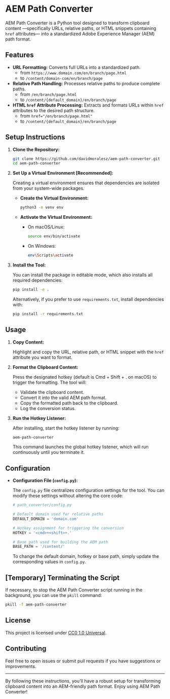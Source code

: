 # AEM Path Converter

AEM Path Converter is a Python tool designed to transform clipboard content —specifically URLs, relative paths, or HTML snippets containing `href` attributes— into a standardized Adobe Experience Manager (AEM) path format.

## Features

- **URL Formatting:** Converts full URLs into a standardized path.
   - from `https://www.domain.com/en/branch/page.html`
   - to `/content/domain-com/en/branch/page`
- **Relative Path Handling:** Processes relative paths to produce complete paths.
   - from `/en/branch/page.html`
   - to `/content/{default_domain}/en/branch/page`
- **HTML `href` Attribute Processing:** Extracts and formats URLs within `href` attributes to the desired path structure.
   - from `href="/en/branch/page.html"`
   - to `/content/{default_domain}/en/branch/page`

## Setup Instructions

1. **Clone the Repository:**

   ```bash
   git clone https://github.com/davidmoralesz/aem-path-converter.git
   cd aem-path-converter
   ```

2. **Set Up a Virtual Environment [Recommended]:**

   Creating a virtual environment ensures that dependencies are isolated from your system-wide packages.

   - **Create the Virtual Environment:**

     ```bash
     python3 -m venv env
     ```

   - **Activate the Virtual Environment:**

     - On macOS/Linux:

       ```bash
       source env/bin/activate
       ```

     - On Windows:

       ```bash
       env\Scripts\activate
       ```

3. **Install the Tool:**

   You can install the package in editable mode, which also installs all required dependencies:

   ```bash
   pip install -e .
   ```

   Alternatively, if you prefer to use `requirements.txt`, install dependencies with:

   ```bash
   pip install -r requirements.txt
   ```

## Usage

1. **Copy Content:**

   Highlight and copy the URL, relative path, or HTML snippet with the `href` attribute you want to format.

2. **Format the Clipboard Content:**

   Press the designated hotkey (default is Cmd + Shift + . on macOS) to trigger the formatting. The tool will:
   - Validate the clipboard content.
   - Convert it into the valid AEM path format.
   - Copy the formatted path back to the clipboard.
   - Log the conversion status.

3. **Run the Hotkey Listener:**

   After installing, start the hotkey listener by running:

   ```bash
   aem-path-converter
   ```

   This command launches the global hotkey listener, which will run continuously until you terminate it.

## Configuration

- **Configuration File (`config.py`):**

  The `config.py` file centralizes configuration settings for the tool. You can modify these settings without altering the core code:

  ```py
  # path_converter/config.py

  # Default domain used for relative paths
  DEFAULT_DOMAIN = 'domain.com'

  # Hotkey assignment for triggering the conversion
  HOTKEY = '<cmd>+<shift>+.'

  # Base path used for building the AEM path
  BASE_PATH = '/content/'
  ```

  To change the default domain, hotkey or base path, simply update the corresponding values in `config.py`.

## [Temporary] Terminating the Script

If necessary, to stop the AEM Path Converter script running in the background, you can use the `pkill` command:

```bash
pkill -f aem-path-converter
```

## License

This project is licensed under [CC0 1.0 Universal](LICENSE).

## Contributing

Feel free to open issues or submit pull requests if you have suggestions or improvements.

---

By following these instructions, you'll have a robust setup for transforming clipboard content into an AEM-friendly path format. Enjoy using AEM Path Converter!